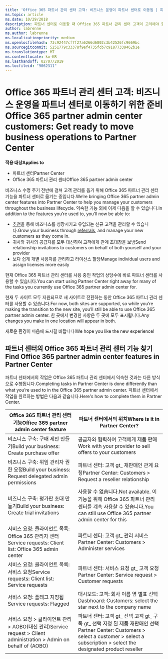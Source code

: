 ```yaml
---
title: 'Office 365 파트너 관리 센터 고객: 비즈니스 운영이 파트너 센터로 이동됨 | 파트너 센터'
ms.topic: article
ms.date: 10/29/2018
description: 파트너 센터로 이동할 때 Office 365 파트너 관리 센터 고객이 고려해야 할 주요 사항
author: labrenne
ms.author: labrenne
ms.localizationpriority: medium
ms.openlocfilehash: 73c92447cf7f27a6266d6802c3b42526fc9669bc
ms.sourcegitcommit: 5251779c33378f9ef4735fcb7c91877339462b1e
ms.translationtype: MT
ms.contentlocale: ko-KR
ms.lasthandoff: 02/07/2019
ms.locfileid: "9062311"
---
```

# <a name="office-365-partner-admin-center-customers-get-ready-to-move-business-operations-to-partner-center"></a><span data-ttu-id="0b827-103">Office 365 파트너 관리 센터 고객: 비즈니스 운영을 파트너 센터로 이동하기 위한 준비</span><span class="sxs-lookup"><span data-stu-id="0b827-103">Office 365 partner admin center customers: Get ready to move business operations to Partner Center</span></span>

**<span data-ttu-id="0b827-104">적용 대상</span><span class="sxs-lookup"><span data-stu-id="0b827-104">Applies to</span></span>** 

- <span data-ttu-id="0b827-105">파트너 센터</span><span class="sxs-lookup"><span data-stu-id="0b827-105">Partner Center</span></span>
- <span data-ttu-id="0b827-106">Office 365 파트너 관리 센터</span><span class="sxs-lookup"><span data-stu-id="0b827-106">Office 365 partner admin center</span></span>

<span data-ttu-id="0b827-107">비즈니스 수명 주기 전반에 걸쳐 고객 관리를 돕기 위해 Office 365 파트너 관리 센터 기능을 파트너 센터로 옮기는 중입니다.</span><span class="sxs-lookup"><span data-stu-id="0b827-107">We’re bringing Office 365 partner admin center features into Partner Center to help you manage your customers throughout the business lifecycle.</span></span> <span data-ttu-id="0b827-108">익숙한 기능 외에 이제 다음을 할 수 있습니다.</span><span class="sxs-lookup"><span data-stu-id="0b827-108">In addition to the features you’re used to, you’ll now be able to:</span></span> 

*  <span data-ttu-id="0b827-109">[추천](referrals.md)을 통해 비즈니스를 성장시키고 유입되는 신규 고객을 관리할 수 있습니다.</span><span class="sxs-lookup"><span data-stu-id="0b827-109">Grow your business through [referrals](referrals.md), and manage your new customers as they come in.</span></span>
*  <span data-ttu-id="0b827-110">귀사와 귀사의 공급자를 모두 대신하여 고객에게 관계 초대장을 보냄</span><span class="sxs-lookup"><span data-stu-id="0b827-110">Send relationship invitations to customers on behalf of both yourself and your provider</span></span>
*  <span data-ttu-id="0b827-111">보다 쉽게 개별 사용자를 관리하고 라이선스 할당</span><span class="sxs-lookup"><span data-stu-id="0b827-111">Manage individual users and assign licenses more easily</span></span>

<span data-ttu-id="0b827-112">현재 Office 365 파트너 관리 센터를 사용 중인 작업의 상당수에 바로 파트너 센터를 사용할 수 있습니다.</span><span class="sxs-lookup"><span data-stu-id="0b827-112">You can start using Partner Center right away for many of the tasks you currently use Office 365 partner admin center for.</span></span> 

<span data-ttu-id="0b827-113">현재 두 사이트 모두 지원되므로 새 사이트로 전환하는 동안 Office 365 파트너 관리 센터를 사용할 수 있습니다.</span><span class="sxs-lookup"><span data-stu-id="0b827-113">For now, both sites are supported, so while you’re making the transition to the new site, you’ll still be able to use Office 365 partner admin center.</span></span> <span data-ttu-id="0b827-114">한 곳에서 변경한 사항은 두 곳에 모두 표시됩니다.</span><span class="sxs-lookup"><span data-stu-id="0b827-114">Any changes you make in one location will appear in both.</span></span>

<span data-ttu-id="0b827-115">새로운 환경이 마음에 드시길 바랍니다!</span><span class="sxs-lookup"><span data-stu-id="0b827-115">We hope you like the new experience!</span></span>

## <a name="find-office-365-partner-admin-center-features-in-partner-center"></a><span data-ttu-id="0b827-116">파트너 센터의 Office 365 파트너 관리 센터 기능 찾기</span><span class="sxs-lookup"><span data-stu-id="0b827-116">Find Office 365 partner admin center features in Partner Center</span></span>

<span data-ttu-id="0b827-117">파트너 센터에서의 작업은 Office 365 파트너 관리 센터에서 익숙한 것과는 다른 방식으로 수행됩니다.</span><span class="sxs-lookup"><span data-stu-id="0b827-117">Completing tasks in Partner Center is done differently than what you’re used to in the Office 365 partner admin center.</span></span> <span data-ttu-id="0b827-118">파트너 센터에서 작업을 완료하는 방법은 다음과 같습니다.</span><span class="sxs-lookup"><span data-stu-id="0b827-118">Here's how to complete them in Partner Center.</span></span>

| <span data-ttu-id="0b827-119">Office 365 파트너 관리 센터 기능</span><span class="sxs-lookup"><span data-stu-id="0b827-119">Office 365 partner admin center feature</span></span>                       | <span data-ttu-id="0b827-120">파트너 센터에서의 위치</span><span class="sxs-lookup"><span data-stu-id="0b827-120">Where is it in Partner Center?</span></span> | 
|   -----------------------------------------------  | -------------- |
| <span data-ttu-id="0b827-121">비즈니스 구축: 구매 제안 만들기</span><span class="sxs-lookup"><span data-stu-id="0b827-121">Build your business: Create purchase offer</span></span> | <span data-ttu-id="0b827-122">공급자와 협력하여 고객에게 제품 판매</span><span class="sxs-lookup"><span data-stu-id="0b827-122">Work with your provider to sell offers to your customers</span></span> |
| <span data-ttu-id="0b827-123">비즈니스 구축: 위임 관리자 권한 요청</span><span class="sxs-lookup"><span data-stu-id="0b827-123">Build your business: Request delegated admin permissions</span></span> | <span data-ttu-id="0b827-124">파트너 센터: 고객 gt_ 재판매인 관계 요청</span><span class="sxs-lookup"><span data-stu-id="0b827-124">Partner Center: Customers > Request a reseller relationship</span></span> |
| <span data-ttu-id="0b827-125">비즈니스 구축: 평가판 초대 만들기</span><span class="sxs-lookup"><span data-stu-id="0b827-125">Build your business: Create trial invitations</span></span> | <span data-ttu-id="0b827-126">사용할 수 없습니다.</span><span class="sxs-lookup"><span data-stu-id="0b827-126">Not available.</span></span> <span data-ttu-id="0b827-127">이 기능을 위해 Office 365 파트너 관리 센터를 계속 사용할 수 있습니다.</span><span class="sxs-lookup"><span data-stu-id="0b827-127">You can still use Office 365 partner admin center for this</span></span> |
| <span data-ttu-id="0b827-128">서비스 요청: 클라이언트 목록: Office 365 관리자 센터</span><span class="sxs-lookup"><span data-stu-id="0b827-128">Service requests: Client list: Office 365 admin center</span></span> | <span data-ttu-id="0b827-129">파트너 센터: 고객 gt_ 관리 서비스</span><span class="sxs-lookup"><span data-stu-id="0b827-129">Partner Center: Customers > Administer services</span></span> |
| <span data-ttu-id="0b827-130">서비스 요청: 클라이언트 목록: 서비스 요청</span><span class="sxs-lookup"><span data-stu-id="0b827-130">Service requests: Client list: Service requests</span></span> | <span data-ttu-id="0b827-131">파트너 센터: 서비스 요청 gt_ 고객 요청</span><span class="sxs-lookup"><span data-stu-id="0b827-131">Partner Center: Service request > Customer requests</span></span> |
| <span data-ttu-id="0b827-132">서비스 요청: 플래그 지정됨</span><span class="sxs-lookup"><span data-stu-id="0b827-132">Service requests: Flagged</span></span> | <span data-ttu-id="0b827-133">대시보드: 고객: 회사 이름 옆 별표 선택</span><span class="sxs-lookup"><span data-stu-id="0b827-133">Dasbhoard: Customers: select the star next to the company name</span></span> |
| <span data-ttu-id="0b827-134">서비스 요청 > 클라이언트 관리 > AOBO(대신 관리)</span><span class="sxs-lookup"><span data-stu-id="0b827-134">Service request > Client administration > Admin on behalf of (AOBO)</span></span> | <span data-ttu-id="0b827-135">파트너 센터: 고객 gt_ 선택 고객 gt_ 구독 gt_ 선택 지정 된 제품 재판매인 선택</span><span class="sxs-lookup"><span data-stu-id="0b827-135">Partner Center: Customers > select a customer > select a subscription > select the designated product reseller</span></span> |

